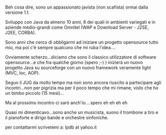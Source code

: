 Beh cosa dire,
sono un appassionato javista (non scafista) ormai dalla versione 1.1.

Sviluppo con Java da almeno 10 anni, 8 dei quali in ambienti variegati e in aziende medio-grandi come Omnitel (WAP e Download Server - J2SE, J2EE, CORBA).

Sono anni che cerco di obbligarmi ad iniziare un progetto opensource tutto mio, ma poi c'è sempre qualcuno che mi ruba l'idea....

Ovviamente scherzo...diciamo che sono il classico utilizzatore di software opensource...e che fra qualche giorno (spero ;-) ) inizierà un nuovo progetto Java su sourceforge con un nuovo framework veramente light (MVC, Ioc, AOP).

Seguo il JUG da molto tempo ma non sono ancora riuscito a partecipare agli incontri...non per pigrizia ma per il poco tempo che mi rimane, visto che ho un bimbo piccolo (15 mesi)...

Ma al prossimo incontro ci sarò anch'io....spero eh eh eh eh

Quasi mi dimenticavo...sono anche un musicista, suono il trombone a tiro e il pianoforte e dirigo bande e orchestre sinfoniche.

per contattarmi scrivetemi a: lpdb at yahoo.it

